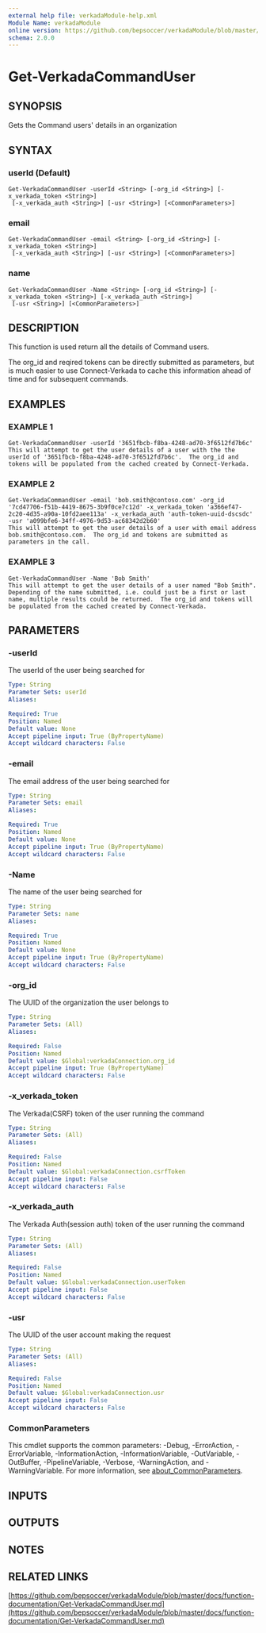 ```yaml
---
external help file: verkadaModule-help.xml
Module Name: verkadaModule
online version: https://github.com/bepsoccer/verkadaModule/blob/master/docs/function-documentation/Get-VerkadaCommandUser.md
schema: 2.0.0
---
```


# Get-VerkadaCommandUser

## SYNOPSIS
Gets the Command users' details in an organization

## SYNTAX

### userId (Default)
```
Get-VerkadaCommandUser -userId <String> [-org_id <String>] [-x_verkada_token <String>]
 [-x_verkada_auth <String>] [-usr <String>] [<CommonParameters>]
```

### email
```
Get-VerkadaCommandUser -email <String> [-org_id <String>] [-x_verkada_token <String>]
 [-x_verkada_auth <String>] [-usr <String>] [<CommonParameters>]
```

### name
```
Get-VerkadaCommandUser -Name <String> [-org_id <String>] [-x_verkada_token <String>] [-x_verkada_auth <String>]
 [-usr <String>] [<CommonParameters>]
```

## DESCRIPTION
This function is used return all the details of Command users.
 
The org_id and reqired tokens can be directly submitted as parameters, but is much easier to use Connect-Verkada to cache this information ahead of time and for subsequent commands.

## EXAMPLES

### EXAMPLE 1
```
Get-VerkadaCommandUser -userId '3651fbcb-f8ba-4248-ad70-3f6512fd7b6c' 
This will attempt to get the user details of a user with the the userId of '3651fbcb-f8ba-4248-ad70-3f6512fd7b6c'.  The org_id and tokens will be populated from the cached created by Connect-Verkada.
```

### EXAMPLE 2
```
Get-VerkadaCommandUser -email 'bob.smith@contoso.com' -org_id '7cd47706-f51b-4419-8675-3b9f0ce7c12d' -x_verkada_token 'a366ef47-2c20-4d35-a90a-10fd2aee113a' -x_verkada_auth 'auth-token-uuid-dscsdc' -usr 'a099bfe6-34ff-4976-9d53-ac68342d2b60'
This will attempt to get the user details of a user with email address bob.smith@contoso.com.  The org_id and tokens are submitted as parameters in the call.
```

### EXAMPLE 3
```
Get-VerkadaCommandUser -Name 'Bob Smith'
This will attempt to get the user details of a user named "Bob Smith".  Depending of the name submitted, i.e. could just be a first or last name, multiple results could be returned.  The org_id and tokens will be populated from the cached created by Connect-Verkada.
```

## PARAMETERS

### -userId
The userId of the user being searched for

```yaml
Type: String
Parameter Sets: userId
Aliases:

Required: True
Position: Named
Default value: None
Accept pipeline input: True (ByPropertyName)
Accept wildcard characters: False
```

### -email
The email address of the user being searched for

```yaml
Type: String
Parameter Sets: email
Aliases:

Required: True
Position: Named
Default value: None
Accept pipeline input: True (ByPropertyName)
Accept wildcard characters: False
```

### -Name
The name of the user being searched for

```yaml
Type: String
Parameter Sets: name
Aliases:

Required: True
Position: Named
Default value: None
Accept pipeline input: True (ByPropertyName)
Accept wildcard characters: False
```

### -org_id
The UUID of the organization the user belongs to

```yaml
Type: String
Parameter Sets: (All)
Aliases:

Required: False
Position: Named
Default value: $Global:verkadaConnection.org_id
Accept pipeline input: True (ByPropertyName)
Accept wildcard characters: False
```

### -x_verkada_token
The Verkada(CSRF) token of the user running the command

```yaml
Type: String
Parameter Sets: (All)
Aliases:

Required: False
Position: Named
Default value: $Global:verkadaConnection.csrfToken
Accept pipeline input: False
Accept wildcard characters: False
```

### -x_verkada_auth
The Verkada Auth(session auth) token of the user running the command

```yaml
Type: String
Parameter Sets: (All)
Aliases:

Required: False
Position: Named
Default value: $Global:verkadaConnection.userToken
Accept pipeline input: False
Accept wildcard characters: False
```

### -usr
The UUID of the user account making the request

```yaml
Type: String
Parameter Sets: (All)
Aliases:

Required: False
Position: Named
Default value: $Global:verkadaConnection.usr
Accept pipeline input: False
Accept wildcard characters: False
```

### CommonParameters
This cmdlet supports the common parameters: -Debug, -ErrorAction, -ErrorVariable, -InformationAction, -InformationVariable, -OutVariable, -OutBuffer, -PipelineVariable, -Verbose, -WarningAction, and -WarningVariable. For more information, see [about_CommonParameters](http://go.microsoft.com/fwlink/?LinkID=113216).

## INPUTS

## OUTPUTS

## NOTES

## RELATED LINKS

[https://github.com/bepsoccer/verkadaModule/blob/master/docs/function-documentation/Get-VerkadaCommandUser.md](https://github.com/bepsoccer/verkadaModule/blob/master/docs/function-documentation/Get-VerkadaCommandUser.md)


